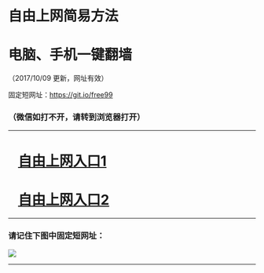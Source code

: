 ﻿# 自由上网简易方法

# 电脑、手机一键翻墙

（2017/10/09 更新，网址有效）

固定短网址：https://git.io/free99

### （微信如打不开，请转到浏览器打开）


***





# &nbsp;&nbsp; <a href="http://ft2457816293.fwq-tz-1001.info/fwqtz01.html?t=100900127594 " target="_blank">自由上网入口1</a>
# &nbsp;&nbsp; <a href="http://ft1102425810.fwq-tz-1002.info/fwqtz02.html?t=10090017185 " target="_blank">自由上网入口2</a>
***

### 请记住下图中固定短网址：

<img src="https://s3-us-west-2.amazonaws.com/fwq-1001/yjfq-20170905okok.png" /> 


***

